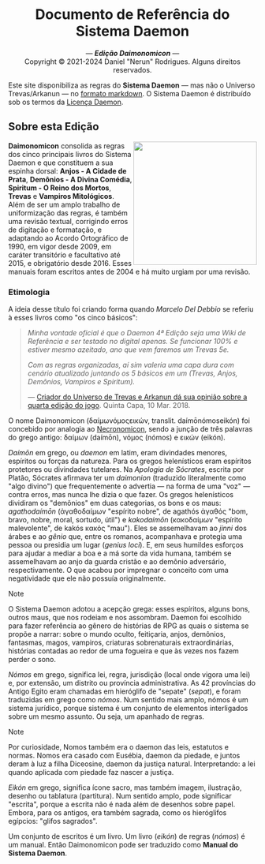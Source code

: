 <h1 align="center">Documento de Referência do Sistema Daemon</h1>

<p align="center">
	&mdash; <i><b>Edição Daimonomicon</b></i> &mdash;<br>
	Copyright © 2021-2024 Daniel "Nerun" Rodrigues. Alguns direitos reservados.
</p>

Este site disponibiliza as regras do **Sistema Daemon** &mdash; mas não o Universo Trevas/Arkanun &mdash; no [formato markdown](manifesto.md). O Sistema Daemon é distribuído sob os termos da [Licença Daemon](LICENSE.md).

## Sobre esta Edição

<img align="right" src="https://nerun.github.io/sistema-daemon/_media/Tetragrammaton.png" width="250">

__Daimonomicon__ consolida as regras dos cinco principais livros do Sistema Daemon e que constituem a sua espinha dorsal: __Anjos - A Cidade de Prata__, __Demônios - A Divina Comédia__, __Spiritum - O Reino dos Mortos__, __Trevas__ e __Vampiros Mitológicos__. Além de ser um amplo trabalho de uniformização das regras, é também uma revisão textual, corrigindo erros de digitação e formatação, e adaptando ao Acordo Ortográfico de 1990, em vigor desde 2009, em caráter transitório e facultativo até 2015, e obrigatório desde 2016. Esses manuais foram escritos antes de 2004 e há muito urgiam por uma revisão.

### Etimologia

A ideia desse título foi criando forma quando _Marcelo Del Debbio_ se referiu à esses livros como "os cinco básicos":

> _Minha vontade oficial é que o Daemon 4ª Edição seja uma Wiki de Referência e ser testado no digital apenas. Se funcionar 100% e estiver mesmo azeitado, ano que vem faremos um Trevas 5e._
> 
> _Com as regras organizadas, aí sim valeria uma capa dura com cenário atualizado juntando os 5 básicos em um (Trevas, Anjos, Demônios, Vampiros e Spiritum)._
>
> &mdash; [Criador do Universo de Trevas e Arkanun dá sua opinião sobre a quarta edição do jogo](https://quintacapa.com.br/criador-do-universo-de-trevas-e-arkanun-da-sua-opiniao-sobre-a-quarta-edicao-do-jogo). Quinta Capa, 10 Mar. 2018.

O nome Daimonomicon (δαίμωνόμοςεικών, translit. daímōnómoseikón) foi concebido por analogia ao [Necronomicon](https://en.wikipedia.org/wiki/Necronomicon), sendo a junção de três palavras do grego antigo: δαίμων (daímōn), νόμος (nómos) e εικών (eikón).

_Daímōn_ em grego, ou _daemon_ em latim, eram divindades menores, espíritos ou forças da natureza. Para os gregos helenísticos eram espíritos protetores ou divindades tutelares. Na _Apologia de Sócrates_, escrita por Platão, Sócrates afirmava ter um _daimonion_ (traduzido literalmente como "algo divino") que frequentemente o advertia — na forma de uma "voz" — contra erros, mas nunca lhe dizia o que fazer. Os gregos helenísticos dividiram os "demônios" em duas categorias, os bons e os maus: _agathodaímōn_ (ἀγαθοδαίμων "espírito nobre", de agathós ἀγαθός "bom, bravo, nobre, moral, sortudo, útil") e _kakodaímōn_ (κακοδαίμων "espírito malevolente", de kakós κακός "mau"). Eles se assemelhavam ao _jinni_ dos árabes e ao _gênio_ que, entre os romanos, acompanhava e protegia uma pessoa ou presidia um lugar (_genius loci_). E, em seus humildes esforços para ajudar a mediar a boa e a má sorte da vida humana, também se assemelhavam ao anjo da guarda cristão e ao demônio adversário, respectivamente. O que acabou por impregnar o conceito com uma negatividade que ele não possuía originalmente.

> [!Note]
> 
> O Sistema Daemon adotou a acepção grega: esses espíritos, alguns bons, outros maus, que nos rodeiam e nos assombram. Daemon foi escolhido para fazer referência ao gênero de histórias de RPG as quais o sistema se propõe a narrar: sobre o mundo oculto, feitiçaria, anjos, demônios, fantasmas, magos, vampiros, criaturas sobrenaturais extraordinárias, histórias contadas ao redor de uma fogueira e que às vezes nos fazem perder o sono.

_Nómos_ em grego, significa lei, regra, jurisdição (local onde vigora uma lei) e, por extensão, um distrito ou província administrativa. As 42 províncias do Antigo Egito eram chamadas em hieróglifo de "sepate" (_sepat_), e foram traduzidas em grego como _nómos_. Num sentido mais amplo, nómos é um sistema jurídico, porque sistema é um conjunto de elementos interligados sobre um mesmo assunto. Ou seja, um apanhado de regras.

> [!Note]
> 
> Por curiosidade, Nomos também era o daemon das leis, estatutos e normas. Nomos era casado com Eusébia, daemon da piedade, e juntos deram à luz a filha Diceosine, daemon da justiça natural. Interpretando: a lei quando aplicada com piedade faz nascer a justiça.

_Eikón_ em grego, significa ícone sacro, mas também imagem, ilustração, desenho ou tablatura (partitura). Num sentido amplo, pode significar "escrita", porque a escrita não é nada além de desenhos sobre papel. Embora, para os antigos, era também sagrada, como os hieróglifos egípcios: "glifos sagrados".

Um conjunto de escritos é um livro. Um livro (_eikón_) de regras (_nómos_) é um manual. Então Daimonomicon pode ser traduzido como __Manual do Sistema Daemon__.